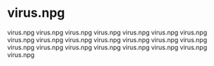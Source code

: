 # virus.npg
virus.npg virus.npg virus.npg virus.npg virus.npg virus.npg virus.npg virus.npg virus.npg virus.npg virus.npg virus.npg virus.npg virus.npg virus.npg virus.npg virus.npg virus.npg virus.npg virus.npg virus.npg virus.npg 
